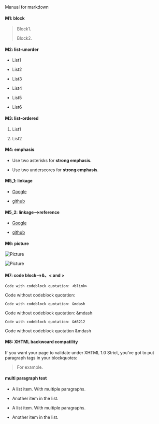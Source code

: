 Manual for markdown


#### M1: block

> Block1.
>
> Block2.

#### M2: list-unorder

* List1

* List2

+ List3

+ List4

- List5

- List6

#### M3: list-ordered

1. List1

2. List2

#### M4: emphasis

* Use two asterisks for **strong emphasis**.

* Use two underscores for __strong emphasis__.

#### M5_1: linkage

* [Google](https://www.google.com)

* [github](https://github.com/Takechiyocn "Title: github")

#### M5_2: linkage-->reference

* [Google][reference1]

* [github][reference2]

[reference1]: https://github.com/Takechiyocn "Github"
[reference2]: https://www.google.com "Google"

#### M6: picture

![Picture](img.jpg "Title: Picture")

![Picture][p_id]

[p_id]: img.jpg "Title"

#### M7: code block-->&、< and >

`Code with codeblock quotation: <blink>`

Code without codeblock quotation: <blink>

`Code with codeblock quotation: &mdash`

Code without codeblock quotation: &mdash

`Code with codeblock quotation: &#8212`

Code without codeblock quotation &mdash

#### M8: XHTML backwoard compatility

If you want your page to validate under XHTML 1.0 Strict,
you've got to put paragraph tags in your blockquotes:

<blockquote>
<p>For example.</p>
</blockquote>

#### multi paragraph test
* A list item.
    With multiple paragraphs.

* Another item in the list.


* A list item.
    With multiple paragraphs.
* Another item in the list.

